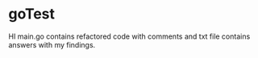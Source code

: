 # goTest
HI main.go contains refactored code with comments and txt file contains answers with my findings.
